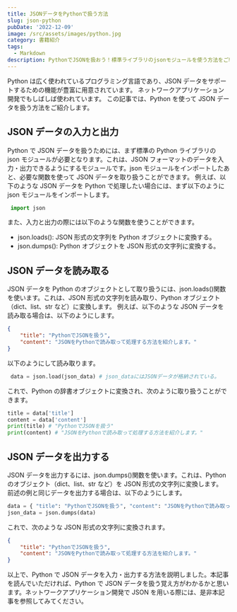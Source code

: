 ```yaml
---
title: JSONデータをPythonで扱う方法
slug: json-python
pubDate: '2022-12-09'
image: /src/assets/images/python.jpg
category: 書籍紹介
tags:
  - Markdown
description: PythonでJSONを扱おう！標準ライブラリのjsonモジュールを使う方法をご紹介。入出力の際に必要な関数や、文字列をPythonオブジェクトに変換する方法も詳しく説明
---
```


Python は広く使われているプログラミング言語であり、JSON データをサポートするための機能が豊富に用意されています。
ネットワークアプリケーション開発でもしばしば使われています。
この記事では、Python を使って JSON データを扱う方法をご紹介します。

## JSON データの入力と出力

Python で JSON データを扱うためには、まず標準の Python ライブラリの json モジュールが必要となります。これは、JSON フォーマットのデータを入力・出力できるようにするモジュールです。json モジュールをインポートしたあと、必要な関数を使って JSON データを取り扱うことができます。 例えば、以下のような JSON データを Python で処理したい場合には、まず以下のように json モジュールをインポートします。

```python
 import json
```

また、入力と出力の際には以下のような関数を使うことができます。

- json.loads(): JSON 形式の文字列を Python オブジェクトに変換する。
- json.dumps(): Python オブジェクトを JSON 形式の文字列に変換する。

## JSON データを読み取る

JSON データを Python のオブジェクトとして取り扱うには、json.loads()関数を使います。これは、JSON 形式の文字列を読み取り、Python オブジェクト（dict、list、str など）に変換します。 例えば、以下のような JSON データを読み取る場合は、以下のようにします。

```json
{
	"title": "PythonでJSONを扱う",
	"content": "JSONをPythonで読み取って処理する方法を紹介します。"
}
```

以下のようにして読み取ります。

```python
 data = json.load(json_data) # json_dataにはJSONデータが格納されている。
```

これで、Python の辞書オブジェクトに変換され、次のように取り扱うことができます。

```python
title = data['title']
content = data['content']
print(title) # "PythonでJSONを扱う"
print(content) # "JSONをPythonで読み取って処理する方法を紹介します。"
```

## JSON データを出力する

JSON データを出力するには、json.dumps()関数を使います。これは、Python のオブジェクト（dict、list、str など）を JSON 形式の文字列に変換します。 前述の例と同じデータを出力する場合は、以下のようにします。

```python
data = { "title": "PythonでJSONを扱う", "content": "JSONをPythonで読み取って処理する方法を紹介します。" }
json_data = json.dumps(data)
```

これで、次のような JSON 形式の文字列に変換されます。

```json
{
	"title": "PythonでJSONを扱う",
	"content": "JSONをPythonで読み取って処理する方法を紹介します。"
}
```

以上で、Python で JSON データを入力・出力する方法を説明しました。本記事を読んでいただければ、Python で JSON データを扱う覚え方がわかるかと思います。ネットワークアプリケーション開発で JSON を用いる際には、是非本記事を参照してみてください。
